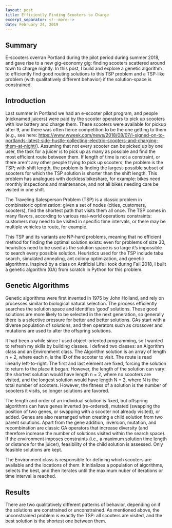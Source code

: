 ```yaml
---
layout: post
title: Efficiently Finding Scooters to Charge
excerpt_separator: <!--more-->
date: February 24, 2019
---
```


## Summary

E-scooters overran Portland during the pilot period during summer 2018, and gave rise to a new gig-economy gig: finding scooters scattered around town to charge nightly. In this post, I build and explore a genetic algorithm to efficiently find good routing solutions to this TSP problem and a TSP-like problem (with qualitatively different behavior) if the solution-space is constrained. 

<!--more-->

## Introduction

Last summer in Portland we had an e-scooter pilot program, and people (nicknamed juicers) were paid by the scooter operators to pick up scooters with low battery and charge them. These scooters were available for pickup after 9, and there was often fierce competition to be the one getting to them (e.g., see here: https://www.wweek.com/news/2018/08/07/i-signed-on-to-portlands-latest-side-hustle-collecting-electric-scooters-and-charging-them-at-night/). Assuming that not every scooter can be picked up by one user, the task for a juicer is to pick up as many as possible and find the most efficient route between them. If length of time is not a constraint, or there aren't any other people trying to pick up scooters, the problem is the TSP; with shift length, the problem is finding the largest-possible subset of scooters for which the TSP solution is shorter than the shift length. This problem has analogues with dockless bikeshare, for example: bikes need monthly inspections and maintenance, and not all bikes needing care be visited in one shift. 

The Traveling Salesperson Problem (TSP) is a classic problem in combinatoric optimization: given a set of nodes (cities, customers, scooters), find the shortest path that visits them all once. The TSP comes in many flavors, according to various real-world operations constraints: customers may need to be visited in specific time intervals, or there may be multiple vehicles to route, for example. 

This TSP and its variants are NP-hard problems, meaning that no efficient method for finding the optimal solution exists: even for problems of size 30, heuristics need to be used as the solution space is so large it’s impossible to search every possible solution. Heuristics used for the TSP include tabu search, simulated annealing, ant colony optimization, and genetic algorithms. Inspired by a class on Artificial Life I took during Fall 2018, I built a genetic algorithm (GA) from scratch in Python for this problem.  

## Genetic Algorithms

Genetic algorithms were first invented in 1975 by John Holland, and rely on processes similar to biological natural selection. The process efficiently searches the solution space and identifies ‘good’ solutions. These good solutions are more likely to be selected in the next generation, so generally there is a selective pressure for better and better solutions. GAs start with a diverse population of solutions, and then operators such as crossover and mutations are used to alter the offspring solutions. 

It had been a while since I used object-oriented programming, so I wanted to refresh my skills by building classes. I defined two classes: an Algorithm class and an Environment class. The Algorithm solution is an array of length n + 2, where each n<sub>i</sub> is the ID of the scooter to visit. The route is read linearly left-to-right. The first and last element are fixed, forcing the solution to return to the place it began. However, the length of the solution can vary: the shortest solution would have length n = 2, where no scooters are visited, and the longest solution would have length N + 2, where N is the total number of scooters. However, the fitness of a solution is the number of scooters it visits, so longer solutions are favored. 

The length and order of an individual solution is fixed, but offspring algorithms can have genes inverted (re-ordered), mutated (swapping the position of two genes, or swapping with a scooter not already visited), or added. Genes are also rearranged when creating a child solution from two parent solutions. Apart from the gene addition, inversion, mutation, and recombination are classic GA operators that increase diversity (and therefore increase the number of solutions visited within the search space). If the environment imposes constraints (i.e., a maximum solution time length or distance for the juicer), feasibility of the child solution is assessed. Only feasible solutions are kept. 

The Environment class is responsible for defining which scooters are available and the locations of them. It initializes a population of algorithms, selects the best, and then iterates until the maximum nuber of iterations or time interval is reached. 

## Results

There are two qualitatively different patterns of behavior, depending on if the solutions are constrained or unconstrained. As mentioned above, the unconstrained problem is exactly the TSP: all scooters are visited, and the best solution is the shortest one between them. 
